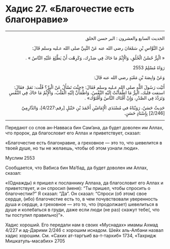 <h1 class="hadith-header">Хадис 27. «Благочестие есть благонравие» </h1>

<hr>

<p class="arabic-text" dir="rtl">
الحديث السابع والعشرون :
البر حسن الخلق
</p>

<p class="arabic-text" dir="rtl">
عَنْ النَّوَّاسِ بْنِ سَمْعَانَ رضي الله عنه عَنْ النَّبِيِّ صلى الله عـليه وسلم قَالَ: 
</p>

<p class="arabic-text" dir="rtl">
« الْبِرُّ حُسْنُ الْخُلُقِ، وَالْإِثْمُ مَا حَاكَ فِي صَدْرِك، وَكَرِهْت أَنْ يَطَّلِعَ عَلَيْهِ النَّاسُ » . 
</p>

<p class="arabic-subtext" dir="rtl">
رَوَاهُ مُسْلِمٌ 2553 
</p>

<p class="arabic-text" dir="rtl">
وَعَنْ وَابِصَةَ بْنِ مَعْبَدٍ رضي الله عنه قَالَ: 
</p>

<p class="arabic-text" dir="rtl">
أَتَيْت رَسُولَ اللَّهِ صلى الله عـليه وسلم فَقَالَ: «جِئْتَ تَسْأَلُ عَنْ الْبِرِّ؟ قُلْت: نَعَمْ. فقَالَ: استفت قلبك، الْبِرُّ مَا اطْمَأَنَّتْ إلَيْهِ النَّفْسُ، وَاطْمَأَنَّ إلَيْهِ الْقَلْبُ، وَالْإِثْمُ مَا حَاكَ فِي النَّفْسِ وَتَرَدَّدَ فِي الصَّدْرِ، وَإِنْ أَفْتَاك النَّاسُ وَأَفْتَوْك» . 
</p>

<p class="arabic-subtext" dir="rtl">
حَدِيثٌ حَسَنٌ، رَوَيْنَاهُ في مُسْنَدَي الْإِمَامَيْنِ أَحْمَدَ بْنِ حَنْبَلٍ [رقم:4/227]، وَالدَّارِمِيّ [2/246] بِإِسْنَادٍ حَسَنٍ.
</p>

<hr>

<p class="russian-text">
Передают со слов ан-Навваса бин Сам’ана, да будет доволен им Аллах, что пророк, да благословит его Аллах и приветствует, сказал: 
</p>

<p class="russian-text">
«Благочестие есть благонравие, а греховное — это то, что шевелится в твоей душе, но ты не желаешь, чтобы об этом узнали люди».
</p>

<p class="russian-subtext">
Муслим 2553
</p>

<p class="russian-text">
Сообщается, что Вабиса бин Ма’бад, да будет доволен им Аллах, сказал: 
</p>

<p class="russian-text">
«(Однажды) я пришел к посланнику Аллаха, да благословит его Аллах и приветствует, и он спросил (меня): “Ты пришел, чтобы спросить о благочестии?” Я сказал: “Да”. Он сказал: “Спроси (об этом) свое сердце, (ибо) благочестие есть то, в чем почувствовали уверенность душа и сердце, а греховное — это то, что (продолжает) шевелиться в душе и колебаться в груди, даже если люди (не раз) скажут тебе(, что ты поступил правильно)”».
</p>

<p class="russian-subtext">
Хадис хороший. Его передали нам в своих «Муснадах» имамы Ахмад 4/227 и ад-Дарими 2/246 с хорошим иснадом. Шейх аль-Албани назвал хадис хорошим. См. «Сахих ат-таргъиб ва-т-тархиб» 1734, «Тахридж Мишкатуль-масабих» 2705
</p>
